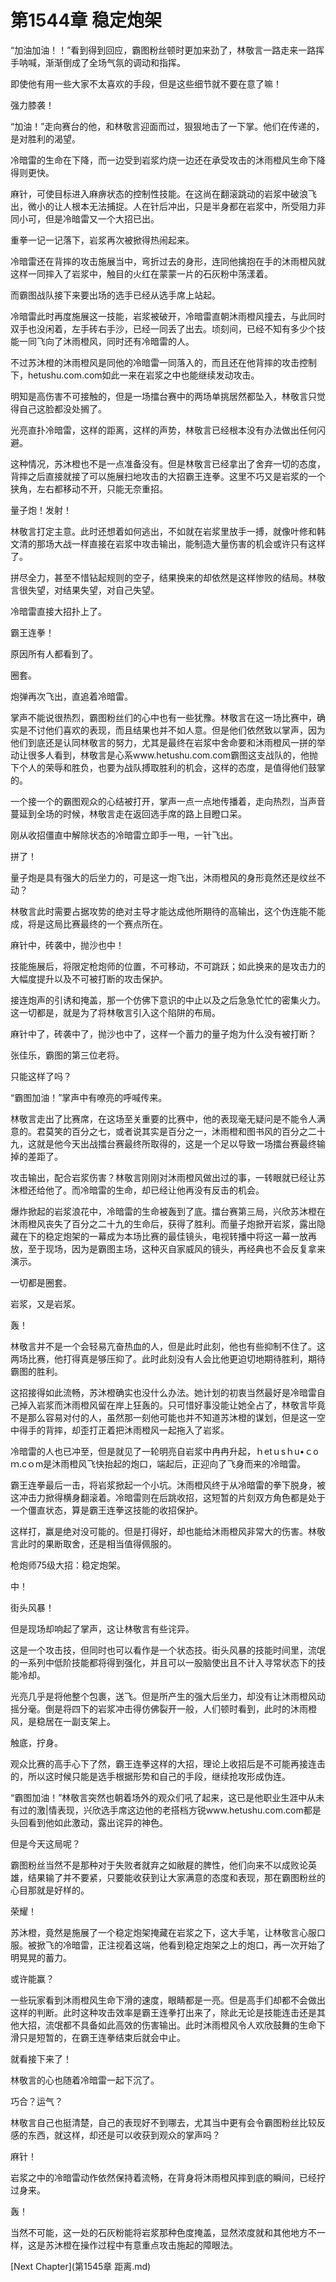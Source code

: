 # 第1544章 稳定炮架

“加油加油！！”看到得到回应，霸图粉丝顿时更加来劲了，林敬言一路走来一路挥手呐喊，渐渐倒成了全场气氛的调动和指挥。

即使他有用一些大家不太喜欢的手段，但是这些细节就不要在意了嘛！

强力膝袭！

“加油！”走向赛台的他，和林敬言迎面而过，狠狠地击了一下掌。他们在传递的，是对胜利的渴望。

冷暗雷的生命在下降，而一边受到岩浆灼烧一边还在承受攻击的沐雨橙风生命下降得则更快。

麻针，可使目标进入麻痹状态的控制性技能。在这尚在翻滚跳动的岩浆中破浪飞出，微小的让人根本无法捕捉。人在针后冲出，只是半身都在岩浆中，所受阻力非同小可，但是冷暗雷又一个大招已出。

重拳一记一记落下，岩浆再次被掀得热闹起来。

冷暗雷还在背摔的攻击施展当中，弯折过去的身形，连同他擒抱在手的沐雨橙风就这样一同摔入了岩浆中，触目的火红在蒙蒙一片的石灰粉中荡漾着。

而霸图战队接下来要出场的选手已经从选手席上站起。

冷暗雷此时再度施展这一技能，岩浆被破开，冷暗雷直朝沐雨橙风撞去，与此同时双手也没闲着，左手砖右手沙，已经一同丢了出去。顷刻间，已经不知有多少个技能一同飞向了沐雨橙风，同时还有冷暗雷的人。

不过苏沐橙的沐雨橙风是同他的冷暗雷一同落入的，而且还在他背摔的攻击控制下，hetushu.com.com如此一来在岩浆之中也能继续发动攻击。

明知是高伤害不可接触的，但是一场擂台赛中的两场单挑居然都坠入，林敬言只觉得自己这脸都没处搁了。

光亮直扑冷暗雷，这样的距离，这样的声势，林敬言已经根本没有办法做出任何闪避。

这种情况，苏沐橙也不是一点准备没有。但是林敬言已经拿出了舍弃一切的态度，背摔之后直接就接了可以施展扫地攻击的大招霸王连拳。这里不巧又是岩浆的一个狭角，左右都移动不开，只能无奈重招。

量子炮！发射！

林敬言打定主意。此时还想着如何逃出，不如就在岩浆里放手一搏，就像叶修和韩文清的那场大战一样直接在岩浆中攻击输出，能制造大量伤害的机会或许只有这样了。

拼尽全力，甚至不惜钻起规则的空子，结果换来的却依然是这样惨败的结局。林敬言很失望，对结果失望，对自己失望。

冷暗雷直接大招扑上了。

霸王连拳！

原因所有人都看到了。

圈套。

炮弹再次飞出，直追着冷暗雷。

掌声不能说很热烈，霸图粉丝们的心中也有一些犹豫。林敬言在这一场比赛中，确实是不讨他们喜欢的表现，而且结果也并不如人意。但是他们依然致以掌声，因为他们到底还是认同林敬言的努力，尤其是最终在岩浆中舍命要和沐雨橙风一拼的举动让很多人看到，林敬言是心系www.hetushu.com.com霸图这支战队的，他抛下个人的荣辱和胜负，也要为战队搏取胜利的机会，这样的态度，是值得他们鼓掌的。

一个接一个的霸图观众的心结被打开，掌声一点一点地传播着，走向热烈，当声音蔓延到全场的时候，林敬言走在返回选手席的路上目瞪口呆。

刚从收招僵直中解除状态的冷暗雷立即手一甩，一针飞出。

拼了！

量子炮是具有强大的后坐力的，可是这一炮飞出，沐雨橙风的身形竟然还是纹丝不动？

林敬言此时需要占据攻势的绝对主导才能达成他所期待的高输出，这个伪连能不能成，将是这局比赛最终的一个赛点所在。

麻针中，砖袭中，抛沙也中！

技能施展后，将限定枪炮师的位置，不可移动，不可跳跃；如此换来的是攻击力的大幅度提升以及不可被打断的攻击保护。

接连炮声的引诱和掩盖，那一个仿佛下意识的中止以及之后急急忙忙的密集火力。这一切都是，就是为了将林敬言引入这个陷阱的布局。

麻针中了，砖袭中了，抛沙也中了，这样一个蓄力的量子炮为什么没有被打断？

张佳乐，霸图的第三位老将。

只能这样了吗？

“霸图加油！”掌声中有嘹亮的呼喊传来。

林敬言走出了比赛席，在这场至关重要的比赛中，他的表现毫无疑问是不能令人满意的。君莫笑的百分之七，或者说其实是百分之一，沐雨橙和图书风的百分之二十九，这就是他今天出战擂台赛最终所取得的，这是一个足以导致一场擂台赛最终输掉的差距了。

攻击输出，配合岩浆伤害？林敬言刚刚对沐雨橙风做出过的事，一转眼就已经让苏沐橙还给他了。而冷暗雷的生命，却已经让他再没有反击的机会。

爆炸掀起的岩浆浪花中，冷暗雷的生命被轰到了底。擂台赛第三局，兴欣苏沐橙在沐雨橙风丧失了百分之二十九的生命后，获得了胜利。而量子炮掀开岩浆，露出隐藏在下的稳定炮架的一幕成为本场比赛的最佳镜头，电视转播中将这一幕一放再放，至于现场，因为是霸图主场，这种灭自家威风的镜头，再经典也不会反复拿来演示。

一切都是圈套。

岩浆，又是岩浆。

轰！

林敬言并不是一个会轻易亢奋热血的人，但是此时此刻，他也有些抑制不住了。这两场比赛，他打得真是够压抑了。此时此刻没有人会比他更迫切地期待胜利，期待霸图的胜利。

这招接得如此流畅，苏沐橙确实也没什么办法。她计划的初衷当然最好是冷暗雷自己掉入岩浆而沐雨橙风留在岸上狂轰的。只可惜好事没能让她全占了，林敬言毕竟不是那么容易对付的人，虽然那一刻他可能也并不知道苏沐橙的谋划，但是这一空中得手的背摔，却歪打正着把沐雨橙风一起拖入了岩浆。

冷暗雷的人也已冲至，但是就见了一轮明亮自岩浆中冉冉升起，ｈetｕsｈu•ｃoｍ.cｏm是沐雨橙风飞快抬起的炮口，端起后，正迎向了飞身而来的冷暗雷。

霸王连拳最后一击，将岩浆掀起一个小坑。沐雨橙风终于从冷暗雷的拳下脱身，被这冲击力掀得横身翻滚着。冷暗雷则在后跳收招，这短暂的片刻双方角色都是处于一个僵直状态，算是霸王连拳这技能的收招保护。

这样打，赢是绝对没可能的。但是打得好，却也能给沐雨橙风非常大的伤害。林敬言此时的果断取舍，还是相当值得佩服的。

枪炮师75级大招：稳定炮架。

中！

街头风暴！

但是现场却响起了掌声，这让林敬言有些诧异。

这是一个攻击技，但同时也可以看作是一个状态技。街头风暴的技能时间里，流氓的一系列中低阶技能都将得到强化，并且可以一股脑使出且不计入寻常状态下的技能冷却。

光亮几乎是将他整个包裹，送飞。但是所产生的强大后坐力，却没有让沐雨橙风动摇分毫。倒是将四下的岩浆冲击得仿佛裂开一般，人们顿时看到，此时的沐雨橙风，是稳居在一副支架上。

触底，拧身。

观众比赛的高手心下了然，霸王连拳这样的大招，理论上收招后是不可能再接连击的，所以这时候只能是选手根据形势和自己的手段，继续抢攻形成伪连。

“霸图加油！”林敬言突然也朝着场外的观众们吼了起来，这已是他职业生涯中从未有过的激|情表现，兴欣选手席这边他的老搭档方锐www.hetushu.com.com都是头回看到他如此激动，露出诧异的神色。

但是今天这局呢？

霸图粉丝当然不是那种对于失败者就弃之如敝屣的脾性，他们向来不以成败论英雄，结果输了并不要紧，只要能收获到让大家满意的态度和表现，那在霸图粉丝的心目那就是好样的。

荣耀！

苏沐橙，竟然是施展了一个稳定炮架掩藏在岩浆之下，这大手笔，让林敬言心服口服。被掀飞的冷暗雷，正注视着这端，他看到稳定炮架之上的炮口，再一次开始了明晃晃的蓄力。

或许能赢？

一些玩家看到沐雨橙风生命下滑的速度，眼睛都是一亮。但是高手们却都不会做出这样的判断。此时这种攻击效率是霸王连拳打出来了，除此无论是技能连击还是其他大招，流氓都不具备如此高效的伤害输出。此时沐雨橙风令人欢欣鼓舞的生命下滑只是短暂的，在霸王连拳结束后就会中止。

就看接下来了！

林敬言的心也随着冷暗雷一起下沉了。

巧合？运气？

林敬言自己也挺清楚，自己的表现好不到哪去，尤其当中更有会令霸图粉丝比较反感的东西，就这样，却还是可以收获到观众的掌声吗？

麻针！

岩浆之中的冷暗雷动作依然保持着流畅，在背身将沐雨橙风摔到底的瞬间，已经拧过身来。

轰！

当然不可能，这一处的石灰粉能将岩浆那种色度掩盖，显然浓度就和其他地方不一样，这是苏沐橙在操作过程中有意重点攻击施起的障眼法。



[Next Chapter](第1545章 距离.md)